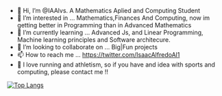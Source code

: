 - 👋 Hi, I’m @IAAlvs. A Mathematics Aplied and Computing Student
- 👀 I’m interested in ... Mathematics,Finances And Computing, now im getting better in Programming than in Advanced Mathematics
- 🌱 I’m currently learning ... Advanced Js, and Linear Programming, Machine learning principles and Software architecure.
- 💞️ I’m looking to collaborate on ... Big|Fun projects 
- 📫 How to reach me ... https://twitter.com/IsaacAlfredoAl1
- 👟 I love running and athletism, so if you have and idea with sports and computing, please contact me !!
<!---
IAAlvs/IAAlvs is a ✨ special ✨ repository because its `README.md` (this file) appears on your GitHub profile.
You can click the Preview link to take a look at your changes.
--->

[![Top Langs](https://github-readme-stats.vercel.app/api/top-langs/?username=IAAlvs)](https://github.com/IAAlvs/github-readme-stats)
